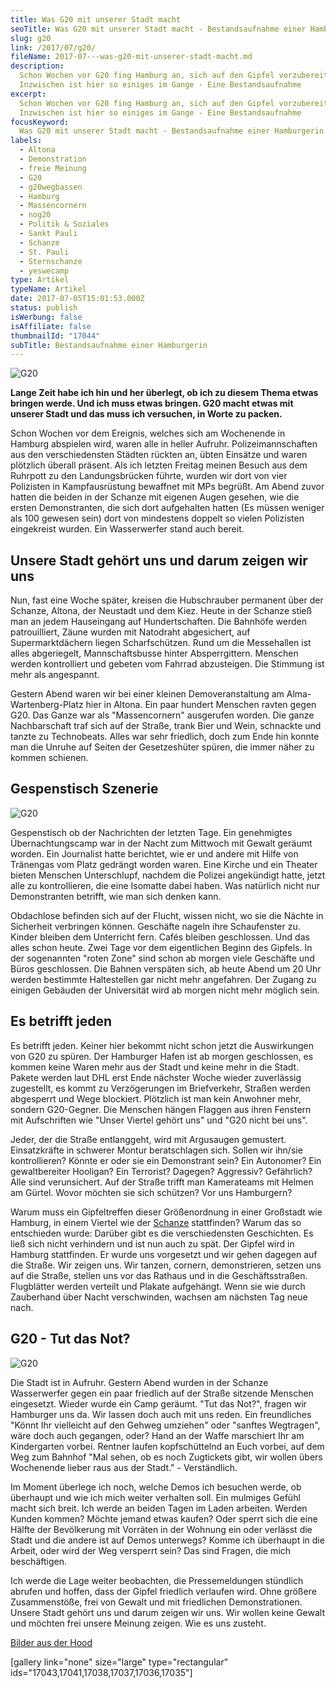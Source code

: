 ```yaml
---
title: Was G20 mit unserer Stadt macht
seoTitle: Was G20 mit unserer Stadt macht - Bestandsaufnahme einer Hamburgerin
slug: g20
link: /2017/07/g20/
fileName: 2017-07---was-g20-mit-unserer-stadt-macht.md
description:
  Schon Wochen vor G20 fing Hamburg an, sich auf den Gipfel vorzubereiten.
  Inzwischen ist hier so einiges im Gange - Eine Bestandsaufnahme
excerpt:
  Schon Wochen vor G20 fing Hamburg an, sich auf den Gipfel vorzubereiten.
  Inzwischen ist hier so einiges im Gange - Eine Bestandsaufnahme
focusKeyword:
  Was G20 mit unserer Stadt macht - Bestandsaufnahme einer Hamburgerin
labels:
  - Altona
  - Demonstration
  - freie Meinung
  - G20
  - g20wegbassen
  - Hamburg
  - Massencornern
  - nog20
  - Politik & Soziales
  - Sankt Pauli
  - Schanze
  - St. Pauli
  - Sternschanze
  - yeswecamp
type: Artikel
typeName: Artikel
date: 2017-07-05T15:01:53.000Z
status: publish
isWerbung: false
isAffiliate: false
thumbnailId: "17044"
subTitle: Bestandsaufnahme einer Hamburgerin
---
```


![G20](http://cardamonchai.com/wp-content/uploads/2017/07/2017-07-05-G20-7-640x479.jpg "Schwarzer Block im Schaufenster")

<strong>Lange Zeit habe ich hin und her überlegt, ob ich zu diesem Thema etwas
bringen werde. Und ich muss etwas bringen. G20 macht etwas mit unserer Stadt und
das muss ich versuchen, in Worte zu packen.</strong>

Schon Wochen vor dem Ereignis, welches sich am Wochenende in Hamburg abspielen
wird, waren alle in heller Aufruhr. Polizeimannschaften aus den verschiedensten
Städten rückten an, übten Einsätze und waren plötzlich überall präsent. Als ich
letzten Freitag meinen Besuch aus dem Ruhrpott zu den Landungsbrücken führte,
wurden wir dort von vier Polizisten in Kampfausrüstung bewaffnet mit MPs
begrüßt. Am Abend zuvor hatten die beiden in der Schanze mit eigenen Augen
gesehen, wie die ersten Demonstranten, die sich dort aufgehalten hatten (Es
müssen weniger als 100 gewesen sein) dort von mindestens doppelt so vielen
Polizisten eingekreist wurden. Ein Wasserwerfer stand auch bereit.

## Unsere Stadt gehört uns und darum zeigen wir uns

Nun, fast eine Woche später, kreisen die Hubschrauber permanent über der
Schanze, Altona, der Neustadt und dem Kiez. Heute in der Schanze stieß man an
jedem Hauseingang auf Hundertschaften. Die Bahnhöfe werden
<span class="st">patrouilliert, Zäune wurden mit Natodraht abgesichert, auf
Supermarktdächern liegen Scharfschützen. Rund um die Messehallen ist alles
abgeriegelt, Mannschaftsbusse hinter Absperrgittern. Menschen werden
kontrolliert und gebeten vom Fahrrad abzusteigen. Die Stimmung ist mehr als
angespannt.</span>

Gestern Abend waren wir bei einer kleinen Demoveranstaltung am
Alma-Wartenberg-Platz hier in Altona. Ein paar hundert Menschen ravten gegen
G20. Das Ganze war als "Massencornern" ausgerufen worden. Die ganze
Nachbarschaft traf sich auf der Straße, trank Bier und Wein, schnackte und
tanzte zu Technobeats. Alles war sehr friedlich, doch zum Ende hin konnte man
die Unruhe auf Seiten der Gesetzeshüter spüren, die immer näher zu kommen
schienen.

## Gespenstisch Szenerie

![G20](http://cardamonchai.com/wp-content/uploads/2017/07/2017-07-05-G20-4-640x853.jpg "Tanzveranstaltung gegen G20")

Gespenstisch ob der Nachrichten der letzten Tage. Ein genehmigtes
Übernachtungscamp war in der Nacht zum Mittwoch mit Gewalt geräumt worden. Ein
Journalist hatte berichtet, wie er und andere mit Hilfe von Tränengas vom Platz
gedrängt worden waren. Eine Kirche und ein Theater bieten Menschen Unterschlupf,
nachdem die Polizei angekündigt hatte, jetzt alle zu kontrollieren, die eine
Isomatte dabei haben. Was natürlich nicht nur Demonstranten betrifft, wie man
sich denken kann.

Obdachlose befinden sich auf der Flucht, wissen nicht, wo sie die Nächte in
Sicherheit verbringen können. Geschäfte nageln ihre Schaufenster zu. Kinder
bleiben dem Unterricht fern. Cafés bleiben geschlossen. Und das alles schon
heute. Zwei Tage vor dem eigentlichen Beginn des Gipfels. In der sogenannten
"roten Zone" sind schon ab morgen viele Geschäfte und Büros geschlossen. Die
Bahnen verspäten sich, ab heute Abend um 20 Uhr werden bestimmte Haltestellen
gar nicht mehr angefahren. Der Zugang zu einigen Gebäuden der Universität wird
ab morgen nicht mehr möglich sein.

## Es betrifft jeden

Es betrifft jeden. Keiner hier bekommt nicht schon jetzt die Auswirkungen von
G20 zu spüren. Der Hamburger Hafen ist ab morgen geschlossen, es kommen keine
Waren mehr aus der Stadt und keine mehr in die Stadt. Pakete werden laut DHL
erst Ende nächster Woche wieder zuverlässig zugestellt, es kommt zu
Verzögerungen im Briefverkehr, Straßen werden abgesperrt und Wege blockiert.
Plötzlich ist man kein Anwohner mehr, sondern G20-Gegner. Die Menschen hängen
Flaggen aus ihren Fenstern mit Aufschriften wie "Unser Viertel gehört uns" und
"G20 nicht bei uns".

Jeder, der die Straße entlanggeht, wird mit Argusaugen gemustert. Einsatzkräfte
in schwerer Montur beratschlagen sich. Sollen wir ihn/sie kontrollieren? Könnte
er oder sie ein Demonstrant sein? Ein Autonomer? Ein gewaltbereiter Hooligan?
Ein Terrorist? Dagegen? Aggressiv? Gefährlich? Alle sind verunsichert. Auf der
Straße trifft man Kamerateams mit Helmen am Gürtel. Wovor möchten sie sich
schützen? Vor uns Hamburgern?

Warum muss ein Gipfeltreffen dieser Größenordnung in einer Großstadt wie
Hamburg, in einem Viertel wie der
<a href="http://cardamonchai.com/2017/01/liebe-sternschanze/">Schanze</a>
stattfinden? Warum das so entschieden wurde: Darüber gibt es die verschiedensten
Geschichten. Es ließ sich nicht verhindern und ist nun auch zu spät. Der Gipfel
wird in Hamburg stattfinden. Er wurde uns vorgesetzt und wir gehen dagegen auf
die Straße. Wir zeigen uns. Wir tanzen, cornern, demonstrieren, setzen uns auf
die Straße, stellen uns vor das Rathaus und in die Geschäftsstraßen. Flugblätter
werden verteilt und Plakate aufgehängt. Wenn sie wie durch Zauberhand über Nacht
verschwinden, wachsen am nächsten Tag neue nach.

## G20 - Tut das Not?

![G20](http://cardamonchai.com/wp-content/uploads/2017/07/2017-07-05-G20-5-640x480.jpg "Vernageltes Schaufenster")

Die Stadt ist in Aufruhr. Gestern Abend wurden in der Schanze Wasserwerfer gegen
ein paar friedlich auf der Straße sitzende Menschen eingesetzt. Wieder wurde ein
Camp geräumt. "Tut das Not?", fragen wir Hamburger uns da. Wir lassen doch auch
mit uns reden. Ein freundliches "Könnt Ihr vielleicht auf den Gehweg umziehen"
oder "sanftes Wegtragen", wäre doch auch gegangen, oder? Hand an der Waffe
marschiert Ihr am Kindergarten vorbei. Rentner laufen kopfschüttelnd an Euch
vorbei, auf dem Weg zum Bahnhof "Mal sehen, ob es noch Zugtickets gibt, wir
wollen übers Wochenende lieber raus aus der Stadt." - Verständlich.

Im Moment überlege ich noch, welche Demos ich besuchen werde, ob überhaupt und
wie ich mich weiter verhalten soll. Ein mulmiges Gefühl macht sich breit. Ich
werde an beiden Tagen im Laden arbeiten. Werden Kunden kommen? Möchte jemand
etwas kaufen? Oder sperrt sich die eine Hälfte der Bevölkerung mit Vorräten in
der Wohnung ein oder verlässt die Stadt und die andere ist auf Demos unterwegs?
Komme ich überhaupt in die Arbeit, oder wird der Weg versperrt sein? Das sind
Fragen, die mich beschäftigen.

Ich werde die Lage weiter beobachten, die Pressemeldungen stündlich abrufen und
hoffen, dass der Gipfel friedlich verlaufen wird. Ohne größere Zusammenstöße,
frei von Gewalt und mit friedlichen Demonstrationen. Unsere Stadt gehört uns und
darum zeigen wir uns. Wir wollen keine Gewalt und möchten frei unsere Meinung
zeigen. Wie es uns zusteht.

<a href="http://cardamonchai.com/2017/04/bilder-aus-der-hood/">Bilder aus der
Hood</a>

[gallery link="none" size="large" type="rectangular"
ids="17043,17041,17038,17037,17036,17035"]

<span style="border-radius: 2px; text-indent: 20px; width: auto; padding: 0px 4px 0px 0px; text-align: center; font: bold 11px/20px 'Helvetica Neue',Helvetica,sans-serif; color: #ffffff; background: #bd081c no-repeat scroll 3px 50% / 14px 14px; position: absolute; opacity: 1; z-index: 8675309; display: none; cursor: pointer; top: 104px; left: 1326px;">Merken</span>

<span style="border-radius: 2px; text-indent: 20px; width: auto; padding: 0px 4px 0px 0px; text-align: center; font: bold 11px/20px 'Helvetica Neue',Helvetica,sans-serif; color: #ffffff; background: #bd081c no-repeat scroll 3px 50% / 14px 14px; position: absolute; opacity: 1; z-index: 8675309; display: none; cursor: pointer;">Merken</span>

<span style="border-radius: 2px; text-indent: 20px; width: auto; padding: 0px 4px 0px 0px; text-align: center; font: bold 11px/20px 'Helvetica Neue',Helvetica,sans-serif; color: #ffffff; background: #bd081c no-repeat scroll 3px 50% / 14px 14px; position: absolute; opacity: 1; z-index: 8675309; display: none; cursor: pointer; top: 1068px; left: 1326px;">Merken</span>

<span style="border-radius: 2px; text-indent: 20px; width: auto; padding: 0px 4px 0px 0px; text-align: center; font: bold 11px/20px 'Helvetica Neue',Helvetica,sans-serif; color: #ffffff; background: #bd081c no-repeat scroll 3px 50% / 14px 14px; position: absolute; opacity: 1; z-index: 8675309; display: none; cursor: pointer;">Merken</span>

<span style="border-radius: 2px; text-indent: 20px; width: auto; padding: 0px 4px 0px 0px; text-align: center; font: bold 11px/20px 'Helvetica Neue',Helvetica,sans-serif; color: #ffffff; background: #bd081c no-repeat scroll 3px 50% / 14px 14px; position: absolute; opacity: 1; z-index: 8675309; display: none; cursor: pointer; top: 104px; left: 1326px;">Merken</span>
